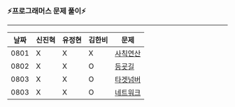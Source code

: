 ### ⚡프로그래머스 문제 풀이⚡
---

|날짜|신진혁|유정현|김한비|문제|
|------|---|---|---|---|
|0801|X|X|X|[사칙연산](https://school.programmers.co.kr/learn/courses/30/lessons/1843)|
|0802|X|X|O|[등굣길](https://school.programmers.co.kr/learn/courses/30/lessons/42898)|
|0803|X|X|O|[타겟넘버](https://school.programmers.co.kr/learn/courses/30/lessons/43165)|
|0803|X|X|O|[네트워크](https://school.programmers.co.kr/learn/courses/30/lessons/43162)|

